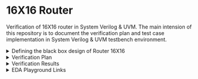 # 16X16 Router
Verification of 16X16 router in System Verilog & UVM. The main intension of this repository is to document the verification plan and test case implementation in System Verilog & UVM testbench environment.

<details>
  <summary> Defining the black box design of Router 16X16 </summary>

  #### Router 16X16 a crosspoint switch, which can transfer a series of packets from source ports to the destination ports 
  
  <li> The router has 16 input and 16 output ports. Each input and output port consists of 3 signals, serial data, frame and valid. These signals are represented in a bit-vector format, din[15:0], frame_n[15:0], valid_n[15:0], dout[15:0], frameo_n[15:0] and valido_n[ 15:0] </li>

  <li> Input Ports : din, frame_n, valid_n, reset_n, clock </li>

  <li> Clock : System Clock </li>
 
  <li> reset_n : Asynchronous reset, active low </li>

  <li> valid_n : 16-bit vector, active low signal. Indicates the valid payload data in the transaction </li>

  <li> frame_n : 16-bit vector, active low signal. Indicates the start and end of transaction at the source port </li>

  <li> din : 16-bit vector, indicates serial input data </li>

  <li> Output Ports : dout, frameo_n, valido_n </li>

  <li> dout : 16-bit vector, indicates serial output data </li>

  <li> frameo_n : 16-bit vector, indicates start and end of transaction at the destination port </li>

  <li> valido_n : 16-bit vector, indicates valid output data </li>
  
  <li> To drive an individual port, the specific bit position corresponding to the port number must be specified. For example, if input port 3 is to be driven, then the corresponding signals shall be din[3], frame_n[3] and valid_n[3] </li>

  <li> To sample an individual port, the specific bit position corresponding to the port number must be specified. For example, if output port 7 is to be sampled, then the corresponding signals shall be dout[7], frameo_n[7] and valido_n[7]  </li>

  #### Black Box Design

  ![image](https://github.com/user-attachments/assets/4dd9dc04-49dd-4030-a631-05660817fe25)

  #### Packet Format

  <li> The packet driving mechanism should follow the certain requirements </li>

  <li> While asserting reset_n, frame_n and valid_n must be de-asserted, reset_n is asserted for at least one clock cyle. After de-asserting reset_n, wait for 15 clocks
before sending a packet through the router </li>

  <li> During these 15 clock cycles, the router is performing self-initialization. If you attempt to drive a packet through the router during this time, the self-initialization will fail and the router will not work correctly afterwards.</li>

  <li> The first four bits should be the destination address, and the next five bits should be the padding bits(0/1), followed by payload bit data (payload is in bytes) </li>

  <li> While starting the packet, the frame_n should be de-asserted for the corresponding port and it should be asserted high before the last bit of payload data. This signal indicates the start and end of transaction </li>

  <li> The valid_n should be deasserted when driving the payload data and it should be asserted high after completed the payload data bits. This signals indicates the valid payload data </li>

  #### Input Packet Structure

  ![image](https://github.com/user-attachments/assets/81e0ce6c-4f72-420a-b810-d54628edbbee)

  #### Output Packet Structure

  ![image](https://github.com/user-attachments/assets/a99e0e99-14d6-4da5-991e-79b4a0037163)

  #### Functional Perspective
  
  ![image](https://github.com/user-attachments/assets/97790623-6db2-4345-801e-de20c9641b84)

  
</details>

<details>
  <summary> Verification Plan </summary>

  #### The verification plan for Router 16X16 

  <li> The idea is to build a robust & re-usable verification environment in system verilog & UVM which can handle various testcases. The testcases has basic functionality checks, functional coverage hits, and covering various test scenarios </li>

  #### Test Plan

  ![image](https://github.com/lmadem/4X4-Router/assets/93139766/9c468ab8-d5bf-42e0-affd-741b93cbb33a)


</details>

<details>
  <summary> Verification Results </summary>

   <li> Built a robust verification environment in System Verilog & UVM and implemented all the testcases as per the testplan. The SV testbench verification environment consists of header class, packet class, generator class, multiple drivers, multiple monitors, and scoreboard class, environment class, base_test class, test classes, program block, top module, interface and the design </li>
   <li> THE UVM verification environment consists of transaction class, sequences, sequencer, multiple master agents, multiple slave agents, scoreboard, coverage component, environment and test components</li>
   <li> This environment will be able to drive one testcase per simulation </li>

   #### Test Plan Status

   ![image](https://github.com/lmadem/4X4-Router/assets/93139766/f6f0d3ad-d63c-4dca-bdd0-048a99175c98)
   
</details>

   

  
</details>

<details>
  <summary> EDA Playground Links </summary>

  #### EDA Playground Link

  ```bash
https://www.edaplayground.com/x/Miur
  ```

  ```bash
https://www.edaplayground.com/x/LyEi
  ```


  #### Verification Standards

  <li>SV : Constrained random stimulus, robust generator, multiple drivers, multiple monitors, out-of-order scoreboard, coverage component and environment </li>

  <li>UVM : Factory override mechanisms, UVM callbacks, and In-line constraints </li>

  
</details>




